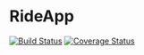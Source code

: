 # RideApp
[![Build Status](https://travis-ci.org/darothub/RideApp.svg?branch=develop)](https://travis-ci.org/darothub/RideApp)
[![Coverage Status](https://coveralls.io/repos/github/darothub/RideApp/badge.svg?branch=develop)](https://coveralls.io/github/darothub/RideApp?branch=develop)
